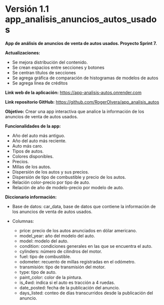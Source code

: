 # **Versión 1.1 app_analisis_anuncios_autos_usados**

**App de análisis de anuncios de venta de autos usados. Proyecto Sprint 7.**

**Actualizaciones:**

- Se mejora distribución del contenido.
- Se crean espacios entre secciones y botones
- Se centran títulos de secciones
- Se agrega gráfica de comparación de histogramas de modelos de autos
- Se agrega linea de créditos

**Link web de la aplicación:** https://app-analisis-autos.onrender.com

**Link repositorio GitHub:** https://github.com/RogerOlvera/app_analisis_autos

**Objetivo:** Crear una app interactiva que analice la información de los anuncios de venta de autos usados.

**Funcionalidades de la app:**

* Año del auto más antiguo.
* Año del auto más reciente.
* Auto más caro.
* Tipos de autos.
* Colores disponibles.
* Precios.
* Millas de los autos.
* Dispersión de los autos y sus precios.
* Dispersión de tipo de combustible y precio de los autos.
* Relación color-precio por tipo de auto.
* Relación de año de modelo-precio por modelo de auto.

**Diccionario información:**

* Base de datos: car_data, base de datos que contiene la información de los anuncios de venta de autos usados.

* Columnas:

    * price: precio de los autos anunciados en dólar americano.
    * model_year: año del modelo del auto.
    * model: modelo del auto.
    * condition: condiciones generales en las que se encuentra el auto.
    * cylinders: número de cilindros del motor.
    * fuel: tipo de combustible.   
    * odometer: recuento de millas registradas en el odómetro.
    * transmisión: tipo de transmisión del motor.
    * type: tipo de auto.
    * paint_color: color de la pintura.
    * is_4wd: indica si el auto es tracción a 4 ruedas.
    * date_posted: fecha de la publicación del anuncio.
    * days_listed: conteo de días transcurridos desde la publicación del anuncio.
